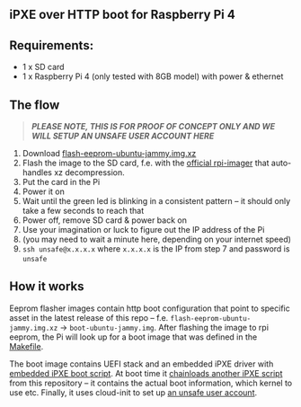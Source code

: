 iPXE over HTTP boot for Raspberry Pi 4
--------------------------------------

## Requirements:
* 1 x SD card
* 1 x Raspberry Pi 4 (only tested with 8GB model) with power & ethernet


## The flow

> ***PLEASE NOTE, THIS IS FOR PROOF OF CONCEPT ONLY AND WE WILL SETUP AN UNSAFE USER ACCOUNT HERE***

1. Download [flash-eeprom-ubuntu-jammy.img.xz](https://github.com/valtzu/pipxe-http/releases/latest/download/flash-eeprom-ubuntu-jammy.img.xz)
2. Flash the image to the SD card, f.e. with the [official rpi-imager](https://github.com/raspberrypi/rpi-imager) that auto-handles xz decompression.
3. Put the card in the Pi
4. Power it on
5. Wait until the green led is blinking in a consistent pattern – it should only take a few seconds to reach that
6. Power off, remove SD card & power back on
7. Use your imagination or luck to figure out the IP address of the Pi
8. (you may need to wait a minute here, depending on your internet speed)
9. `ssh unsafe@x.x.x.x` where `x.x.x.x` is the IP from step 7 and password is `unsafe`



## How it works

Eeprom flasher images contain http boot configuration that point to specific asset in the latest release of this repo – f.e. `flash-eeprom-ubuntu-jammy.img.xz` -> `boot-ubuntu-jammy.img`. After flashing the image to rpi eeprom, the Pi will look up for a boot image that was defined in the [Makefile](Makefile#L4-L6).

The boot image contains UEFI stack and an embedded iPXE driver with [embedded iPXE boot script](embedded). At boot time it [chainloads another iPXE script](chained) from this repository – it contains the actual boot information, which kernel to use etc. Finally, it uses cloud-init to set up [an unsafe user account](cloud-init/unsafe).
